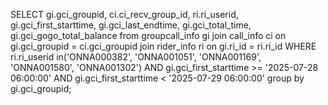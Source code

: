 SELECT gi.gci_groupid, ci.ci_recv_group_id, ri.ri_userid, gi.gci_first_starttime, gi.gci_last_endtime, gi.gci_total_time, gi.gci_gogo_total_balance
from groupcall_info gi 
join call_info ci 
on gi.gci_groupid = ci.gci_groupid 
join rider_info ri 
on gi.ri_id = ri.ri_id 
WHERE ri.ri_userid in('ONNA000382', 'ONNA001051', 'ONNA001169', 'ONNA001580', 'ONNA001302') AND gi.gci_first_starttime >= '2025-07-28 06:00:00' AND gi.gci_first_starttime < '2025-07-29 06:00:00'
group by gi.gci_groupid;
